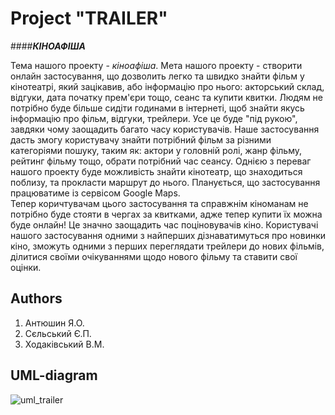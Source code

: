 Project "TRAILER"
=====================
####***КІНОАФІША***     

Тема нашого проекту - *кіноафіша*. Мета нашого проекту - створити онлайн застосування, що дозволить легко та 
швидко знайти фільм у кінотеатрі, який зацікавив, або інформацію про нього: акторський склад, відгуки, дата початку прем'єри тощо, сеанс та купити квитки. Людям не потрібно
буде більше сидіти годинами в інтернеті, щоб знайти якусь інформацію про фільм, відгуки, трейлери. Усе це буде "під рукою",
завдяки чому заощадить багато часу користувачів. Наше застосування дасть змогу користувачу знайти потрібний фільм за
різними категоріями пошуку, таким як: актори у головній ролі, жанр фільму, рейтинг фільму тощо, обрати потрібний час сеансу. Однією з 
переваг нашого проекту буде можливість знайти кінотеатр, що знаходиться поблизу, та прокласти маршрут до нього. Планується,
що застосування працюватиме із сервісом Google Maps.   
Тепер коричтувачам цього застосування та справжнім кіноманам не потрібно буде стояти в чергах за квитками, адже тепер 
купити їх можна буде онлайн! Це значно заощадить час поціновувачів кіно. Користувачі нашого застосування одними з
найперших дізнаватимуться про новинки кіно, зможуть одними з перших переглядати трейлери до нових фільмів, ділитися своїми 
очікуваннями щодо нового фільму та ставити свої оцінки.


Authors
---------------------
1. Антюшин Я.О.
2. Сєльський Є.П.
3. Ходаківський В.М.

UML-diagram
---------------------
![uml_trailer](https://cloud.githubusercontent.com/assets/23037052/23831004/5b08885e-0720-11e7-91c8-5e598f39cb26.png)
